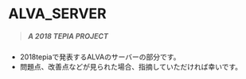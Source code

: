 # ALVA_SERVER
>##### A 2018 TEPIA PROJECT
* 2018tepiaで発表するALVAのサーバーの部分です。
* 問題点、改善点などが見られた場合、指摘していただければ幸いです。
